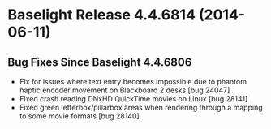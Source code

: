 # Baselight Release 4.4.6814 (2014-06-11)



## Bug Fixes Since Baselight 4.4.6806

* Fix for issues where text entry becomes impossible due to phantom haptic encoder movement on Blackboard 2 desks \[bug 24047]
* Fixed crash reading DNxHD QuickTime movies on Linux \[bug 28141]
* Fixed green letterbox/pillarbox areas when rendering through a mapping to some movie formats \[bug 28140]
